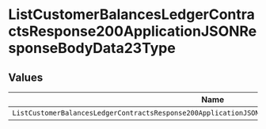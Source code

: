 # ListCustomerBalancesLedgerContractsResponse200ApplicationJSONResponseBodyData23Type


## Values

| Name                                                                                                  | Value                                                                                                 |
| ----------------------------------------------------------------------------------------------------- | ----------------------------------------------------------------------------------------------------- |
| `ListCustomerBalancesLedgerContractsResponse200ApplicationJSONResponseBodyData23TypeCreditExpiration` | CREDIT_EXPIRATION                                                                                     |